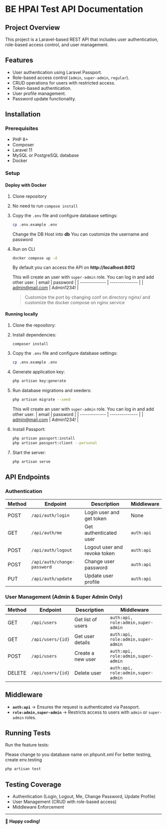 # BE HPAI Test API Documentation

## Project Overview

This project is a Laravel-based REST API that includes user authentication, role-based access control, and user management.

## Features

- User authentication using Laravel Passport.
- Role-based access control (`admin`, `super-admin`, `regular`).
- CRUD operations for users with restricted access.
- Token-based authentication.
- User profile management.
- Password update functionality.

## Installation

### Prerequisites

- PHP 8+
- Composer
- Laravel 11
- MySQL or PostgreSQL database
- Docker

### Setup

#### Deploy with Docker

1. Clone repository

2. No need to run `compose install`

3. Copy the `.env` file and configure database settings:

    ```sh
    cp .env.example .env
    ```

    Change the DB Host into **db**
    You can customize the username and password

4. Run on CLI

    ```sh
    docker compose up -d
    ```

    By default you can access the API on **http://localhost:8012**

    This will create an user with `super-admin` role. You can log in and add other user.
    | email | password |
    | ------------- | -------------- |
    | admin@mail.com | Admin1234! |

    > Customize the port by changing conf on directory nginx/ and customize the docker compose on nginx service

#### Running locally

1. Clone the repository:

2. Install dependencies:

    ```sh
    composer install
    ```

3. Copy the `.env` file and configure database settings:

    ```sh
    cp .env.example .env
    ```

4. Generate application key:

    ```sh
    php artisan key:generate
    ```

5. Run database migrations and seeders:

    ```sh
    php artisan migrate --seed
    ```

    This will create an user with `super-admin` role. You can log in and add other user.
    | email | password |
    | ------------- | -------------- |
    | admin@mail.com | Admin1234! |

6. Install Passport:

    ```sh
    php artisan passport:install
    php artisan passport:client --personal
    ```

7. Start the server:

    ```sh
    php artisan serve
    ```

## API Endpoints

### Authentication

| Method | Endpoint                    | Description                  | Middleware |
| ------ | --------------------------- | ---------------------------- | ---------- |
| POST   | `/api/auth/login`           | Login user and get token     | None       |
| GET    | `/api/auth/me`              | Get authenticated user       | `auth:api` |
| POST   | `/api/auth/logout`          | Logout user and revoke token | `auth:api` |
| POST   | `/api/auth/change-password` | Change user password         | `auth:api` |
| PUT    | `/api/auth/update`          | Update user profile          | `auth:api` |

### User Management (Admin & Super Admin Only)

| Method | Endpoint          | Description       | Middleware                         |
| ------ | ----------------- | ----------------- | ---------------------------------- |
| GET    | `/api/users`      | Get list of users | `auth:api, role:admin,super-admin` |
| GET    | `/api/users/{id}` | Get user details  | `auth:api, role:admin,super-admin` |
| POST   | `/api/users`      | Create a new user | `auth:api, role:admin,super-admin` |
| DELETE | `/api/users/{id}` | Delete user       | `auth:api, role:admin,super-admin` |

## Middleware

- **`auth:api`** → Ensures the request is authenticated via Passport.
- **`role:admin,super-admin`** → Restricts access to users with `admin` or `super-admin` roles.

## Running Tests

Run the feature tests:

Please change to you database name on phpunit.xml
For better testing, create env.testing

```sh
php artisan test
```

## Testing Coverage

- Authentication (Login, Logout, Me, Change Password, Update Profile)
- User Management (CRUD with role-based access)
- Middleware Enforcement

---

🚀 **Happy coding!**
